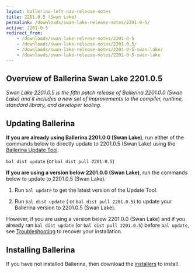 ```yaml
---
layout: ballerina-left-nav-release-notes
title: 2201.0.5 (Swan Lake) 
permalink: /downloads/swan-lake-release-notes/2201-0-5/
active: 2201-0-5
redirect_from: 
    - /downloads/swan-lake-release-notes/2201-0-5
    - /downloads/swan-lake-release-notes/2201.0.5/
    - /downloads/swan-lake-release-notes/2201-0-5-swan-lake/
    - /downloads/swan-lake-release-notes/2201-0-5-swan-lake
---
```


## Overview of Ballerina Swan Lake 2201.0.5

<em>Swan Lake 2201.0.5 is the fifth patch release of Ballerina 2201.0.0 (Swan Lake) and it includes a new set of improvements to the compiler, runtime, standard library, and developer tooling.</em> 

## Updating Ballerina

**If you are already using Ballerina 2201.0.0 (Swan Lake)**, run either of the commands below to directly update to 2201.0.5 (Swan Lake) using the [Ballerina Update Tool](/learn/cli-documentation/update-tool/).

`bal dist update` (or `bal dist pull 2201.0.5`)

**If you are using a version below 2201.0.0 (Swan Lake)**, run the commands below to update to 2201.0.5 (Swan Lake).

1. Run `bal update` to get the latest version of the Update Tool.

2. Run `bal dist update` ( or `bal dist pull 2201.0.5`) to update your Ballerina version to 2201.0.5 (Swan Lake).

However, if you are using a version below 2201.0.0 (Swan Lake) and if you already ran `bal dist update` (or `bal dist pull 2201.0.5`) before `bal update`, see [Troubleshooting](/downloads/swan-lake-release-notes/2201-0-0-swan-lake/#troubleshooting) to recover your installation.

## Installing Ballerina

If you have not installed Ballerina, then download the [installers](/downloads/#swanlake) to install.

<!-- <style>.cGitButtonContainer, .cBallerinaTocContainer {display:none;}</style> -->
